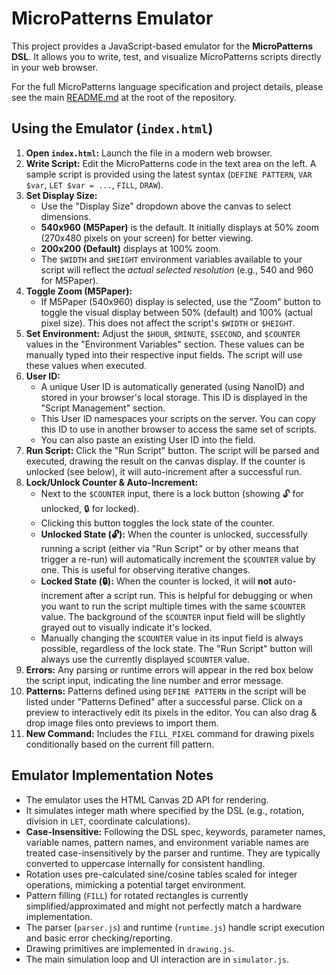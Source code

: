 # MicroPatterns Emulator

This project provides a JavaScript-based emulator for the **MicroPatterns DSL**. It allows you to write, test, and visualize MicroPatterns scripts directly in your web browser.

For the full MicroPatterns language specification and project details, please see the main [README.md](../../README.md) at the root of the repository.

## Using the Emulator (`index.html`)

1.  **Open `index.html`:** Launch the file in a modern web browser.
2.  **Write Script:** Edit the MicroPatterns code in the text area on the left. A sample script is provided using the latest syntax (`DEFINE PATTERN`, `VAR $var`, `LET $var = ...`, `FILL`, `DRAW`).
3.  **Set Display Size:**
    *   Use the "Display Size" dropdown above the canvas to select dimensions.
    *   **540x960 (M5Paper)** is the default. It initially displays at 50% zoom (270x480 pixels on your screen) for better viewing.
    *   **200x200 (Default)** displays at 100% zoom.
    *   The `$WIDTH` and `$HEIGHT` environment variables available to your script will reflect the *actual selected resolution* (e.g., 540 and 960 for M5Paper).
4.  **Toggle Zoom (M5Paper):**
    *   If M5Paper (540x960) display is selected, use the "Zoom" button to toggle the visual display between 50% (default) and 100% (actual pixel size). This does not affect the script's `$WIDTH` or `$HEIGHT`.
5.  **Set Environment:** Adjust the `$HOUR`, `$MINUTE`, `$SECOND`, and `$COUNTER` values in the "Environment Variables" section. These values can be manually typed into their respective input fields. The script will use these values when executed.
6.  **User ID:**
    *   A unique User ID is automatically generated (using NanoID) and stored in your browser's local storage. This ID is displayed in the "Script Management" section.
    *   This User ID namespaces your scripts on the server. You can copy this ID to use in another browser to access the same set of scripts.
    *   You can also paste an existing User ID into the field.
7.  **Run Script:** Click the "Run Script" button. The script will be parsed and executed, drawing the result on the canvas display. If the counter is unlocked (see below), it will auto-increment after a successful run.
8.  **Lock/Unlock Counter & Auto-Increment:**
    *   Next to the `$COUNTER` input, there is a lock button (showing 🔓 for unlocked, 🔒 for locked).
    *   Clicking this button toggles the lock state of the counter.
    *   **Unlocked State (🔓):** When the counter is unlocked, successfully running a script (either via "Run Script" or by other means that trigger a re-run) will automatically increment the `$COUNTER` value by one. This is useful for observing iterative changes.
    *   **Locked State (🔒):** When the counter is locked, it will **not** auto-increment after a script run. This is helpful for debugging or when you want to run the script multiple times with the same `$COUNTER` value. The background of the `$COUNTER` input field will be slightly grayed out to visually indicate it's locked.
    *   Manually changing the `$COUNTER` value in its input field is always possible, regardless of the lock state. The "Run Script" button will always use the currently displayed `$COUNTER` value.
9.  **Errors:** Any parsing or runtime errors will appear in the red box below the script input, indicating the line number and error message.
10. **Patterns:** Patterns defined using `DEFINE PATTERN` in the script will be listed under "Patterns Defined" after a successful parse. Click on a preview to interactively edit its pixels in the editor. You can also drag & drop image files onto previews to import them.
11. **New Command:** Includes the `FILL_PIXEL` command for drawing pixels conditionally based on the current fill pattern.

## Emulator Implementation Notes

*   The emulator uses the HTML Canvas 2D API for rendering.
*   It simulates integer math where specified by the DSL (e.g., rotation, division in `LET`, coordinate calculations).
*   **Case-Insensitive:** Following the DSL spec, keywords, parameter names, variable names, pattern names, and environment variable names are treated case-insensitively by the parser and runtime. They are typically converted to uppercase internally for consistent handling.
*   Rotation uses pre-calculated sine/cosine tables scaled for integer operations, mimicking a potential target environment.
*   Pattern filling (`FILL`) for rotated rectangles is currently simplified/approximated and might not perfectly match a hardware implementation.
*   The parser (`parser.js`) and runtime (`runtime.js`) handle script execution and basic error checking/reporting.
*   Drawing primitives are implemented in `drawing.js`.
*   The main simulation loop and UI interaction are in `simulator.js`.